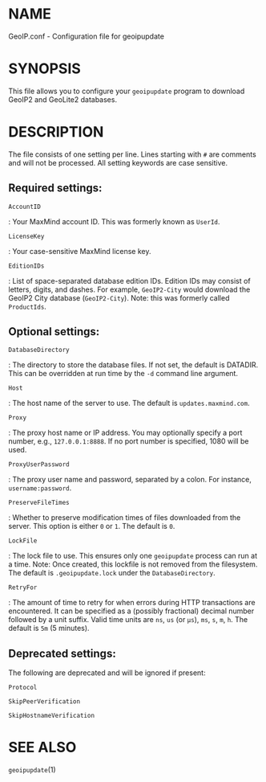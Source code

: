 # NAME

GeoIP.conf - Configuration file for geoipupdate

# SYNOPSIS

This file allows you to configure your `geoipupdate` program to
download GeoIP2 and GeoLite2 databases.

# DESCRIPTION

The file consists of one setting per line. Lines starting with `#`
are comments and will not be processed. All setting keywords are case
sensitive.

## Required settings:

`AccountID`

:   Your MaxMind account ID. This was formerly known as `UserId`.

`LicenseKey`

:   Your case-sensitive MaxMind license key.

`EditionIDs`

:   List of space-separated database edition IDs. Edition IDs may consist
    of letters, digits, and dashes.  For example, `GeoIP2-City` would
    download the GeoIP2 City database (`GeoIP2-City`). Note: this was
    formerly called `ProductIds`.

## Optional settings:

`DatabaseDirectory`

:   The directory to store the database files. If not set, the default is
    DATADIR. This can be overridden at run time by the `-d` command line
    argument.

`Host`

:   The host name of the server to use. The default is `updates.maxmind.com`.

`Proxy`

:   The proxy host name or IP address. You may optionally specify
    a port number, e.g., `127.0.0.1:8888`. If no port number is specified,
    1080 will be used.

`ProxyUserPassword`

:   The proxy user name and password, separated by a colon. For instance,
    `username:password`.

`PreserveFileTimes`

:   Whether to preserve modification times of files downloaded from the
    server. This option is either `0` or `1`. The default is `0`.

`LockFile`

:   The lock file to use. This ensures only one `geoipupdate` process can run
    at a time. Note: Once created, this lockfile is not removed from the
    filesystem. The default is `.geoipupdate.lock` under the
    `DatabaseDirectory`.

`RetryFor`

:   The amount of time to retry for when errors during HTTP transactions are
    encountered. It can be specified as a (possibly fractional) decimal number
    followed by a unit suffix. Valid time units are `ns`, `us` (or `µs`), `ms`,
    `s`, `m`, `h`. The default is `5m` (5 minutes).

## Deprecated settings:

The following are deprecated and will be ignored if present:

`Protocol`

`SkipPeerVerification`

`SkipHostnameVerification`

# SEE ALSO

`geoipupdate`(1)
